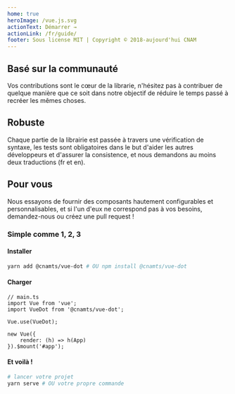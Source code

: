 ```yaml
---
home: true
heroImage: /vue.js.svg
actionText: Démarrer →
actionLink: /fr/guide/
footer: Sous license MIT | Copyright © 2018-aujourd'hui CNAM
---
```


<div class="features">
	<div class="feature">
		<h2>Basé sur la communauté</h2>
		<p>Vos contributions sont le cœur de la librarie, n'hésitez pas à contribuer de quelque manière que ce soit dans notre objectif de réduire le temps passé à recréer les mêmes choses.</p>
	</div>
	<div class="feature">
		<h2>Robuste</h2>
		<p>Chaque partie de la librairie est passée à travers une vérification de syntaxe, les tests sont obligatoires dans le but d'aider les autres développeurs et d'assurer la consistence, et nous demandons au moins deux traductions (fr et en).</p>
	</div>
	<div class="feature">
		<h2>Pour vous</h2>
		<p>Nous essayons de fournir des composants hautement configurables et personnalisables, et si l'un d'eux ne correspond pas à vos besoins, demandez-nous ou créez une pull request !</p>
	</div>
</div>

### Simple comme 1, 2, 3

#### Installer

```bash
yarn add @cnamts/vue-dot # OU npm install @cnamts/vue-dot
```

#### Charger

```ts{3,5}
// main.ts
import Vue from 'vue';
import VueDot from '@cnamts/vue-dot';

Vue.use(VueDot);

new Vue({
    render: (h) => h(App)
}).$mount('#app');
```

#### Et voilà !

```bash
# lancer votre projet
yarn serve # OU votre propre commande
```
